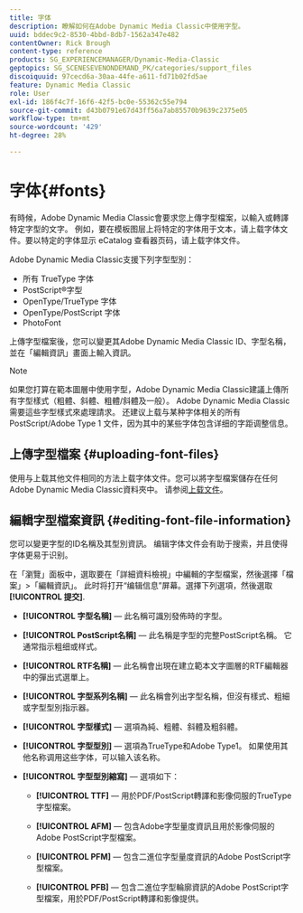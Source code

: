 ```yaml
---
title: 字体
description: 瞭解如何在Adobe Dynamic Media Classic中使用字型。
uuid: bddec9c2-8530-4bbd-8db7-1562a347e482
contentOwner: Rick Brough
content-type: reference
products: SG_EXPERIENCEMANAGER/Dynamic-Media-Classic
geptopics: SG_SCENESEVENONDEMAND_PK/categories/support_files
discoiquuid: 97cecd6a-30aa-44fe-a611-fd71b02fd5ae
feature: Dynamic Media Classic
role: User
exl-id: 186f4c7f-16f6-42f5-bc0e-55362c55e794
source-git-commit: d43b0791e67d43ff56a7ab85570b9639c2375e05
workflow-type: tm+mt
source-wordcount: '429'
ht-degree: 28%

---
```


# 字体{#fonts}

有時候，Adobe Dynamic Media Classic會要求您上傳字型檔案，以輸入或轉譯特定字型的文字。 例如，要在模板图层上将特定的字体用于文本，请上载字体文件。要以特定的字体显示 eCatalog 查看器页码，请上载字体文件。

Adobe Dynamic Media Classic支援下列字型型別：

* 所有 TrueType 字体
* PostScript®字型
* OpenType/TrueType 字体
* OpenType/PostScript 字体
* PhotoFont

上傳字型檔案後，您可以變更其Adobe Dynamic Media Classic ID、字型名稱，並在「編輯資訊」畫面上輸入資訊。

>[!NOTE]
>
>如果您打算在範本圖層中使用字型，Adobe Dynamic Media Classic建議上傳所有字型樣式（粗體、斜體、粗體/斜體及一般）。 Adobe Dynamic Media Classic需要這些字型樣式來處理請求。 还建议上载与某种字体相关的所有 PostScript/Adobe Type 1 文件，因为其中的某些字体包含详细的字距调整信息。

## 上傳字型檔案 {#uploading-font-files}

使用与上载其他文件相同的方法上载字体文件。您可以將字型檔案儲存在任何Adobe Dynamic Media Classic資料夾中。 请参阅[上载文件](uploading-files.md#uploading_your_files)。

## 編輯字型檔案資訊 {#editing-font-file-information}

您可以變更字型的ID名稱及其型別資訊。 编辑字体文件会有助于搜索，并且使得字体更易于识别。

在「瀏覽」面板中，選取要在「詳細資料檢視」中編輯的字型檔案，然後選擇「檔案」>「編輯資訊」。 此时将打开“编辑信息”屏幕。選擇下列選項，然後選取 **[!UICONTROL 提交]**.

* **[!UICONTROL 字型名稱]**  — 此名稱可識別發佈時的字型。

* **[!UICONTROL PostScript名稱]**  — 此名稱是字型的完整PostScript名稱。 它通常指示粗细或样式。

* **[!UICONTROL RTF名稱]**  — 此名稱會出現在建立範本文字圖層的RTF編輯器中的彈出式選單上。

* **[!UICONTROL 字型系列名稱]**  — 此名稱會列出字型名稱，但沒有樣式、粗細或字型型別指示器。

* **[!UICONTROL 字型樣式]**  — 選項為純、粗體、斜體及粗斜體。

* **[!UICONTROL 字型型別]**  — 選項為TrueType和Adobe Type1。 如果使用其他名称调用这些字体，可以输入该名称。

* **[!UICONTROL 字型型別縮寫]**  — 選項如下：

   * **[!UICONTROL TTF]**  — 用於PDF/PostScript轉譯和影像伺服的TrueType字型檔案。

   * **[!UICONTROL AFM]**  — 包含Adobe字型量度資訊且用於影像伺服的Adobe PostScript字型檔案。

   * **[!UICONTROL PFM]**  — 包含二進位字型量度資訊的Adobe PostScript字型檔案。

   * **[!UICONTROL PFB]**  — 包含二進位字型輪廓資訊的Adobe PostScript字型檔案，用於PDF/PostScript轉譯和影像提供。
